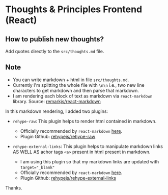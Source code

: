 # Thoughts & Principles Frontend (React)

## How to publish new thoughts?

Add quotes directly to the `src/thoughts.md` file.

## Note

- You can write markdown + html in file `src/thoughts.md`.
- Currently I'm splitting the whole file with `\n\n` i.e., two new line characters to get markdown and then parse that markdown.
- I am rendering each block of text as markdown via `react-markdown` library. Source: [remarkjs/react-markdown](https://github.com/remarkjs/react-markdown)

In this markdown rendering, I added two plugins:

- `rehype-raw`: This plugin helps to render html contained in markdown.
  - Officially recommended by `react-markdown` [here](https://github.com/remarkjs/react-markdown#appendix-a-html-in-markdown).
  - Plugin Github: [rehypejs/rehype-raw](https://github.com/rehypejs/rehype-raw)
- `rehype-external-links`: This plugin helps to manipulate markdown links AS WELL AS achor tags `<a>` present in html present in markdown.

  - I am using this plugin so that my markdown links are updated with `target="_blank"`
  - Officially recommended by `react-markdown` [here](https://github.com/remarkjs/react-markdown/blob/main/changelog.md#900---2023-09-27).
  - Plugin Github: [rehypejs/rehype-external-links](https://github.com/rehypejs/rehype-external-links)

Thanks.
